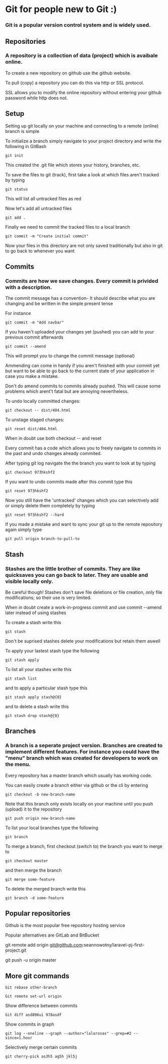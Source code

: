 # Git for people new to Git :)

### Git is a popular version control system and is widely used.

## Repositories

### A repository is a collection of data (project) which is avaibale online.

To create a new repository on github use the github website.

To pull (copy) a repository you can do this via http or SSL protocol.

SSL allows you to modify the online repository without entering your github password while http does not.

## Setup

Setting up git locally on your machine and connecting to a remote (online) branch is simple

To initialize a branch simply navigate to your project directory and write the following in GitBash

``` cli
git init
```

This created the .git file which stores your history, branches, etc.

To save the files to git (track), first take a look at which files aren't tracked by typing

``` cli
git status
```

This will list all untracked files as red

Now let's add all untracked files

``` cli
git add .
```

Finally we need to commit the tracked files to a local branch

``` cli
git commit -m "Create initial commit"
```

Now your files in this directory are not only saved traditionally but also in git to go back to whenever you want

## Commits

### Commits are how we save changes. Every commit is privided with a description.

The commit message has a convention- It should describe what you are changing and be written in the simple present tense

For instance

``` cli
git commit -m "Add navbar"
```

If you haven't uploaded your changes yet (pushed) you can add to your previous commit afterwards

``` cli
git commit --amend
```

This will prompt you to change the commit message (optional)

Ammending can come in handy if you aren't finished with your commit yet but want to be able to go back to the current state of your application in case you make a mistake.

Don't do amend commits to commits already pushed. This will cause some problems which arent't fatal but are annoying nevertheless.

To undo locally committed changes:

``` cli
git checkout -- dist/404.html
```

To unstage staged changes:

``` cli
git reset dist/404.html
```

When in doubt use both checkout -- and reset

Every commit has a code which allows you to freely navigate to commits in the past and undo changes already commited.

After typing git log navigate the the branch you want to look at by typing

``` cli
git checkout 973hkshf2
```

If you want to undo commits made after this commit type this

``` cli
git reset 973hkshf2
```

Now you still have the 'untracked' changes which you can selectively add or simply delete them completely by typing

``` cli
git reset 973hkshf2 --hard
```

If you made a mistake and want to sync your git up to the remote repository again simply type

``` cli
git pull origin branch-to-pull-to
```

## Stash

### Stashes are the little brother of commits. They are like quicksaves you can go back to later. They are usable and visible locally only.

Be careful though! Stashes don't save file deletions or file creation, only file modifications; so their use is very limited.

When in doubt create a work-in-progress commit and use commit --amend later instead of using stashes

To create a stash write this

``` cli
git stash
```

Don't be suprised stashes delete your modifications but retain them aswell

To apply your lastest stash type the following

``` cli
git stash apply
```

To list all your stashes write this

``` cli
git stash list
```

and to apply a particular stash type this

``` cli
git stash apply stash@{0}
```

and to delete a stash write this

``` cli
git stash drop stash@{0}
```

## Branches

### A branch is a seperate project version. Branches are created to implement different features. For instance you could have the "menu" branch which was created for developers to work on the menu.

Every repository has a master branch which usually has working code.

You can easily create a branch either via github or the cli by entering

``` cli
git checkout -b new-branch-name
```

Note that this branch only exists locally on your machine until you push (upload) it to the repository

``` cli
git push origin new-branch-name
```

To list your local branches type the following

``` cli
git branch
```

To merge a branch, first checkout (switch to) the branch you want to merge to

``` cli
git checkout master
```

and then merge the branch

``` cli
git merge some-feature
```

To delete the merged branch write this

``` cli
git branch -d some-feature
```

## Popular repositories

Github is the most popular free repository hosting service

Popular alternatives are GitLab and BitBucket

git remote add origin git@github.com:seannowotny/laravel-pj-first-project.git

git push -u origin master


## More git commands

``` cli
Git rebase other-branch
```

``` cli
Git remote set-url origin
```

Show difference between commits

``` cli
Git diff asd896ui 978asdf
```

Show commits in graph

``` cli
git log --oneline --graph --author="lalorosas" --grep=#2 --since=1.hour
```


Selectively merge certain commits

``` cli
git cherry-pick as3h5 ag5h jkl5j
```
